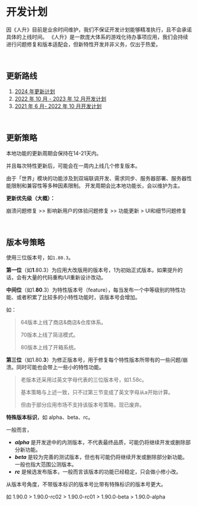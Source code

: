 # 开发计划

因《人升》目前是业余时间维护，我们不保证开发计划能够精准执行，且不会承诺具体的上线时间。
《人升》是一款庞大体系的游戏化待办事项应用，我们会持续进行问题修复和版本适配会，但新特性开发并非义务，仅出于热爱。

<br/>


## 更新路线


1. [2024 年更新计划](introduction/development_plan_2024.md)
2. [2022 年 10 月 - 2023 年 12 月开发计划](introduction/development_plan_2023.md)
3. [2021 年 6 月- 2022 年 10 月开发计划](introduction/development_plan_2022.md)


<br/>

## 更新策略

本地功能的更新周期会保持在14-21天内。

并且每次特性更新后，可能会在一周内上线几个修复版本。

由于「世界」模块的功能涉及到双端联调开发、需求同步、服务器部署、服务器性能限制和兼容性等多种因素限制。
开发周期会比本地功能长，会以维护为主。

**更新优先级（大概）：**

崩溃问题修复 >> 影响新用户的体验问题修复 >> 功能更新 > UI和细节问题修复

<br/>



## 版本号策略

使用三位版本号，如`1.80.3`。

**第一位**（如**1**.80.3）为应用大改版用的版本号，1为初始正式版本。如果提升的话，会有大量的代码重构/UI重新设计改动。



**中间位**（如1.**80**.3）为特性版本号（feature），每当发布一个中等级别的特性功能、或者积累了比较多的小特性功能时，该版本号会增加。

如：

> 64版本上线了商店&商店&仓库体系。
>
> 70版本上线了简洁模式。
>
> 80版本上线了开箱系统。



**第三位**（如1.80.**3**）为修正版本号，用于修复每个特性版本所带有的一些问题/崩溃。同时可能也会带上一些小的特性功能。



> 老版本还采用过英文字母代表的三位版本号，如1.58c。
>
> 基本策略与上述一致，只不过第三节变成了英文字母从a开始计算。
>
> 但由于部分应用市场不支持该版本号策略，现已废弃。



**特殊版本标识**，如 alpha、beta、rc。

一般而言，

- ***alpha*** 是开发途中的内测版本，不代表最终品质，可能仍将继续开发或删除部分新功能。
- ***beta*** 是较为完善的测试版本，但也有可能仍将继续开发或删除部分新功能。一般也指大范围公测版本。
- ***rc*** 是候选发布版本，一般而言该版本的功能已经稳定，只会做小修小改。

从版本号角度，不带版本标识的版本号比带有特殊标识的版本号更大。

如 1.90.0 > 1.90.0-rc02 > 1.90.0-rc01 > 1.90.0-beta > 1.90.0-alpha
